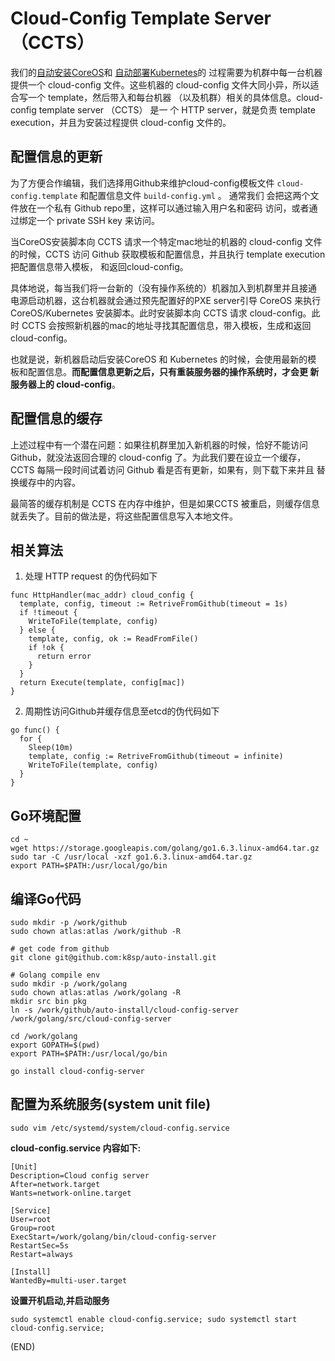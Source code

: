 # Cloud-Config Template Server （CCTS）

我们的[自动安装CoreOS](https://github.com/k8sp/bare-metal-coreos)和
[自动部署Kubernetes](https://github.com/k8sp/k8s-coreos-bare-metal)的
过程需要为机群中每一台机器提供一个 cloud-config 文件。这些机器的
cloud-config 文件大同小异，所以适合写一个 template，然后带入和每台机器
（以及机群）相关的具体信息。cloud-config template server （CCTS） 是一
个 HTTP server，就是负责 template execution，并且为安装过程提供
cloud-config 文件的。

## 配置信息的更新

为了方便合作编辑，我们选择用Github来维护cloud-config模板文件
`cloud-config.template` 和配置信息文件 `build-config.yml` 。 通常我们
会把这两个文件放在一个私有 Github repo里，这样可以通过输入用户名和密码
访问，或者通过绑定一个 private SSH key 来访问。

当CoreOS安装脚本向 CCTS 请求一个特定mac地址的机器的 cloud-config 文件
的时候，CCTS 访问 Github 获取模板和配置信息，并且执行 template
execution 把配置信息带入模板， 和返回cloud-config。

具体地说，每当我们将一台新的（没有操作系统的）机器加入到机群里并且接通
电源启动机器，这台机器就会通过预先配置好的PXE server引导 CoreOS 来执行
CoreOS/Kubernetes 安装脚本。此时安装脚本向 CCTS 请求 cloud-config。此
时 CCTS 会按照新机器的mac的地址寻找其配置信息，带入模板，生成和返回
cloud-config。

也就是说，新机器启动后安装CoreOS 和 Kubernetes 的时候，会使用最新的模
板和配置信息。**而配置信息更新之后，只有重装服务器的操作系统时，才会更
新服务器上的 cloud-config**。

## 配置信息的缓存

上述过程中有一个潜在问题：如果往机群里加入新机器的时候，恰好不能访问
Github，就没法返回合理的 cloud-config 了。为此我们要在设立一个缓存，
CCTS 每隔一段时间试着访问 Github 看是否有更新，如果有，则下载下来并且
替换缓存中的内容。

最简答的缓存机制是 CCTS 在内存中维护，但是如果CCTS 被重启，则缓存信息
就丢失了。目前的做法是，将这些配置信息写入本地文件。

## 相关算法

1. 处理 HTTP request 的伪代码如下

```
func HttpHandler(mac_addr) cloud_config {
  template, config, timeout := RetriveFromGithub(timeout = 1s)
  if !timeout {
    WriteToFile(template, config)
  } else {
    template, config, ok := ReadFromFile()
    if !ok {
	  return error
    }
  }
  return Execute(template, config[mac])
}
```

2. 周期性访问Github并缓存信息至etcd的伪代码如下

```
go func() {
  for {
    Sleep(10m)
    template, config := RetriveFromGithub(timeout = infinite)
	WriteToFile(template, config)
  }
}
```

## Go环境配置

```
cd ~
wget https://storage.googleapis.com/golang/go1.6.3.linux-amd64.tar.gz
sudo tar -C /usr/local -xzf go1.6.3.linux-amd64.tar.gz
export PATH=$PATH:/usr/local/go/bin
```

## 编译Go代码

```
sudo mkdir -p /work/github
sudo chown atlas:atlas /work/github -R

# get code from github
git clone git@github.com:k8sp/auto-install.git

# Golang compile env
sudo mkdir -p /work/golang
sudo chown atlas:atlas /work/golang -R
mkdir src bin pkg
ln -s /work/github/auto-install/cloud-config-server /work/golang/src/cloud-config-server

cd /work/golang
export GOPATH=$(pwd)
export PATH=$PATH:/usr/local/go/bin

go install cloud-config-server

```

## 配置为系统服务(system unit file)

```
sudo vim /etc/systemd/system/cloud-config.service 
```

**cloud-config.service 内容如下:**

```
[Unit]
Description=Cloud config server
After=network.target
Wants=network-online.target

[Service]
User=root
Group=root
ExecStart=/work/golang/bin/cloud-config-server
RestartSec=5s
Restart=always

[Install]
WantedBy=multi-user.target
```
**设置开机启动,并启动服务**
```
sudo systemctl enable cloud-config.service; sudo systemctl start cloud-config.service;
```

(END)
